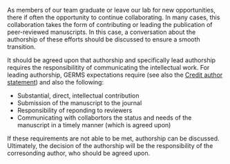 
As members of our team graduate or leave our lab for new opportunities, there if often the opportunity to continue collaborating.  In many cases, this collaboration takes the form of contributing or leading the publication of peer-reviewed manuscripts.  In this case, a conversation about the authorship of these efforts should be discussed to ensure a smooth transition. 

It should be agreed upon that authorship and specifically lead authorship requires the responsibilitity of communicating the intellectual work.  For leading authorship, GERMS expectations require (see also the [Credit author statement](https://www.elsevier.com/authors/policies-and-guidelines/credit-author-statement)) and also the following:

* Substantial, direct, intellectual contribution
* Submission of the manuscript to the journal
* Responsibility of reponding to reviewers
* Communicating with collabortors the status and needs of the manuscript in a timely manner (which is agreed upon)

If these requirements are not able to be met, authorship can be discussed.  Ultimately, the decision of the authorship will be the responsibility of the corresonding author, who should be agreed upon.

